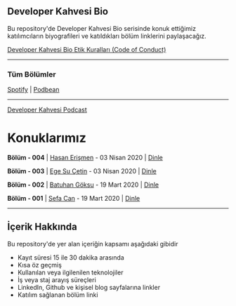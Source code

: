 ## Developer Kahvesi Bio
Bu repository'de Developer Kahvesi Bio serisinde konuk ettiğimiz katılımcıların biyografileri ve katıldıkları bölüm linklerini paylaşacağız.

[Developer Kahvesi Bio Etik Kuralları (Code of Conduct)](/Docs/CodeOfConduct.md)

<hr/>

### Tüm Bölümler

[Spotify](https://open.spotify.com/show/71c5N5lrYCCJpSFEBunbAu) |
[Podbean](https://munmis.podbean.com/)

<hr/>

[Developer Kahvesi Podcast](https://developerkahvesi.github.io/podcast/)


# Konuklarımız

**Bölüm - 004** | [Hasan Erişmen](/episodes/ep003.md) - 03 Nisan 2020 | [Dinle]()

**Bölüm - 003** | [Ege Su Çetin](/episodes/ep003.md) - 03 Nisan 2020 | [Dinle]()

**Bölüm - 002** | [Batuhan Göksu](/episodes/ep002.md) - 19 Mart 2020 | [Dinle](https://munmis.podbean.com/e/bio-002-batuhan-goksu/)

**Bölüm - 001** | [Sefa Can](/episodes/ep001.md) - 19 Mart 2020 | [Dinle](https://munmis.podbean.com/e/bio-001-sefa-can/)

<hr/>

## İçerik Hakkında
Bu repository'de yer alan içeriğin kapsamı aşağıdaki gibidir

* Kayıt süresi 15 ile 30 dakika arasında
* Kısa öz geçmiş
* Kullanılan veya ilgilenilen teknolojiler
* İş veya staj arayış süreçleri
* LinkedIn, Github ve kişisel blog sayfalarına linkler
* Katılım sağlanan bölüm linki
